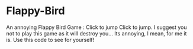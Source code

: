 # Flappy-Bird
An annoying Flappy Bird Game : Click to jump
Click to jump.
I suggest you not to play this game as it will destroy you...
Its annoying, I mean, for me it is.
Use this code to see for yourself!

